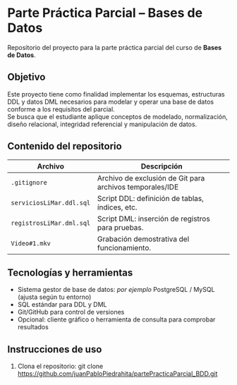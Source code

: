 # Parte Práctica Parcial – Bases de Datos  
Repositorio del proyecto para la parte práctica parcial del curso de **Bases de Datos**.

##  Objetivo  
Este proyecto tiene como finalidad implementar los esquemas, estructuras DDL y datos DML necesarios para modelar y operar una base de datos conforme a los requisitos del parcial.  
Se busca que el estudiante aplique conceptos de modelado, normalización, diseño relacional, integridad referencial y manipulación de datos.

##  Contenido del repositorio  
| Archivo                          | Descripción                                               |
|---------------------------------|-----------------------------------------------------------|
| `.gitignore`                     | Archivo de exclusión de Git para archivos temporales/IDE |
| `serviciosLiMar.ddl.sql`         | Script DDL: definición de tablas, índices, etc.           |
| `registrosLiMar.dml.sql`         | Script DML: inserción de registros para pruebas.          |
| `Video#1.mkv`                     | Grabación demostrativa del funcionamiento.                |

## Tecnologías y herramientas  
- Sistema gestor de base de datos: *por ejemplo* PostgreSQL / MySQL (ajusta según tu entorno)  
- SQL estándar para DDL y DML  
- Git/GitHub para control de versiones  
- Opcional: cliente gráfico o herramienta de consulta para comprobar resultados

##  Instrucciones de uso  
1. Clona el repositorio:
   git clone https://github.com/juanPabloPiedrahita/partePracticaParcial_BDD.git
